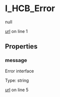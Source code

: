 # I_HCB_Error

null 

[url](https://github.com/devramsean0/hcb.js/blob/e86de89/src/api_schemas/error.ts#L1) on line 1  

## Properties
### message

Error interface 

Type: string  

[url](https://github.com/devramsean0/hcb.js/blob/e86de89/src/api_schemas/error.ts#L5) on line 5  
